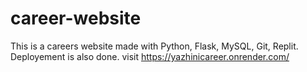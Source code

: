 # career-website
This is a careers website made with Python, Flask, MySQL, Git, Replit. Deployement is also done. visit https://yazhinicareer.onrender.com/
